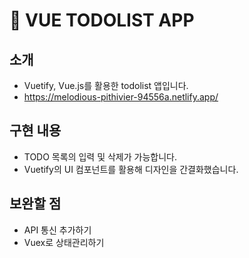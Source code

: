 # 📑 VUE TODOLIST APP

## 소개

- Vuetify, Vue.js를 활용한 todolist 앱입니다.
- https://melodious-pithivier-94556a.netlify.app/
  <br>

## 구현 내용

- TODO 목록의 입력 및 삭제가 가능합니다.
- Vuetify의 UI 컴포넌트를 활용해 디자인을 간결화했습니다.

## 보완할 점

-  API 통신 추가하기
-  Vuex로 상태관리하기
